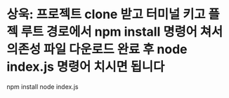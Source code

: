 # 상욱: 프로젝트 clone 받고 터미널 키고 플젝 루트 경로에서 npm install 명령어 쳐서 의존성 파일 다운로드 완료 후 node index.js 명령어 치시면 됩니다

npm install
node index.js
